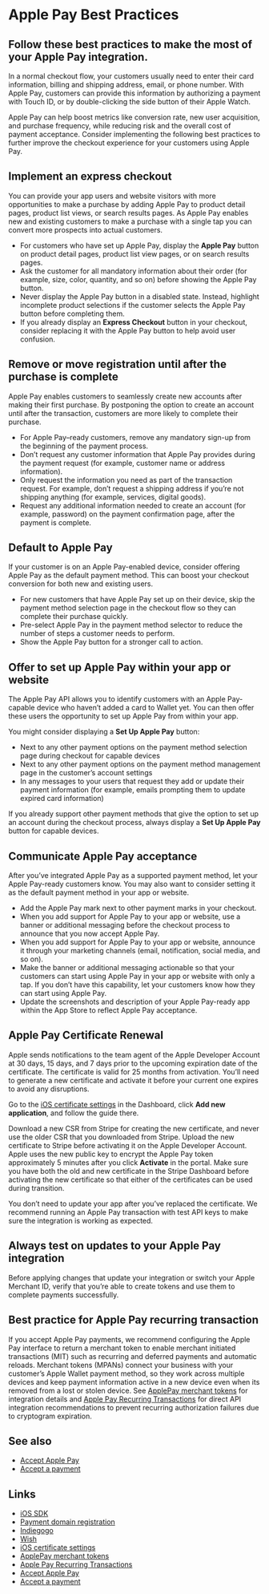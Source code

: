 # Apple Pay Best Practices

## Follow these best practices to make the most of your Apple Pay integration.

In a normal checkout flow, your customers usually need to enter their card
information, billing and shipping address, email, or phone number. With Apple
Pay, customers can provide this information by authorizing a payment with Touch
ID, or by double-clicking the side button of their Apple Watch.

Apple Pay can help boost metrics like conversion rate, new user acquisition, and
purchase frequency, while reducing risk and the overall cost of payment
acceptance. Consider implementing the following best practices to further
improve the checkout experience for your customers using Apple Pay.

## Implement an express checkout

You can provide your app users and website visitors with more opportunities to
make a purchase by adding Apple Pay to product detail pages, product list views,
or search results pages. As Apple Pay enables new and existing customers to make
a purchase with a single tap you can convert more prospects into actual
customers.

- For customers who have set up Apple Pay, display the **Apple Pay** button on
product detail pages, product list view pages, or on search results pages.
- Ask the customer for all mandatory information about their order (for example,
size, color, quantity, and so on) before showing the Apple Pay button.
- Never display the Apple Pay button in a disabled state. Instead, highlight
incomplete product selections if the customer selects the Apple Pay button
before completing them.
- If you already display an **Express Checkout** button in your checkout,
consider replacing it with the Apple Pay button to help avoid user confusion.

## Remove or move registration until after the purchase is complete

Apple Pay enables customers to seamlessly create new accounts after making their
first purchase. By postponing the option to create an account until after the
transaction, customers are more likely to complete their purchase.

- For Apple Pay–ready customers, remove any mandatory sign-up from the beginning
of the payment process.
- Don’t request any customer information that Apple Pay provides during the
payment request (for example, customer name or address information).
- Only request the information you need as part of the transaction request. For
example, don’t request a shipping address if you’re not shipping anything (for
example, services, digital goods).
- Request any additional information needed to create an account (for example,
password) on the payment confirmation page, after the payment is complete.

## Default to Apple Pay

If your customer is on an Apple Pay-enabled device, consider offering Apple Pay
as the default payment method. This can boost your checkout conversion for both
new and existing users.

- For new customers that have Apple Pay set up on their device, skip the payment
method selection page in the checkout flow so they can complete their purchase
quickly.
- Pre-select Apple Pay in the payment method selector to reduce the number of
steps a customer needs to perform.
- Show the Apple Pay button for a stronger call to action.

## Offer to set up Apple Pay within your app or website

The Apple Pay API allows you to identify customers with an Apple Pay-capable
device who haven’t added a card to Wallet yet. You can then offer these users
the opportunity to set up Apple Pay from within your app.

You might consider displaying a **Set Up Apple Pay** button:

- Next to any other payment options on the payment method selection page during
checkout for capable devices
- Next to any other payment options on the payment method management page in the
customer’s account settings
- In any messages to your users that request they add or update their payment
information (for example, emails prompting them to update expired card
information)

If you already support other payment methods that give the option to set up an
account during the checkout process, always display a **Set Up Apple Pay**
button for capable devices.

## Communicate Apple Pay acceptance

After you’ve integrated Apple Pay as a supported payment method, let your Apple
Pay-ready customers know. You may also want to consider setting it as the
default payment method in your app or website.

- Add the Apple Pay mark next to other payment marks in your checkout.
- When you add support for Apple Pay to your app or website, use a banner or
additional messaging before the checkout process to announce that you now accept
Apple Pay.
- When you add support for Apple Pay to your app or website, announce it through
your marketing channels (email, notification, social media, and so on).
- Make the banner or additional messaging actionable so that your customers can
start using Apple Pay in your app or website with only a tap. If you don’t have
this capability, let your customers know how they can start using Apple Pay.
- Update the screenshots and description of your Apple Pay-ready app within the
App Store to reflect Apple Pay acceptance.

## Apple Pay Certificate Renewal

Apple sends notifications to the team agent of the Apple Developer Account at 30
days, 15 days, and 7 days prior to the upcoming expiration date of the
certificate. The certificate is valid for 25 months from activation. You’ll need
to generate a new certificate and activate it before your current one expires to
avoid any disruptions.

Go to the [iOS certificate
settings](https://dashboard.stripe.com/settings/ios_certificates) in the
Dashboard, click **Add new application**, and follow the guide there.

Download a new CSR from Stripe for creating the new certificate, and never use
the older CSR that you downloaded from Stripe. Upload the new certificate to
Stripe before activating it on the Apple Developer Account. Apple uses the new
public key to encrypt the Apple Pay token approximately 5 minutes after you
click **Activate** in the portal. Make sure you have both the old and new
certificate in the Stripe Dashboard before activating the new certificate so
that either of the certificates can be used during transition.

You don’t need to update your app after you’ve replaced the certificate. We
recommend running an Apple Pay transaction with test API keys to make sure the
integration is working as expected.

## Always test on updates to your Apple Pay integration

Before applying changes that update your integration or switch your Apple
Merchant ID, verify that you’re able to create tokens and use them to complete
payments successfully.

## Best practice for Apple Pay recurring transaction

If you accept Apple Pay payments, we recommend configuring the Apple Pay
interface to return a merchant token to enable merchant initiated transactions
(MIT) such as recurring and deferred payments and automatic reloads. Merchant
tokens (MPANs) connect your business with your customer’s Apple Wallet payment
method, so they work across multiple devices and keep payment information active
in a new device even when its removed from a lost or stolen device. See
[ApplePay merchant
tokens](https://docs.stripe.com/apple-pay/merchant-tokens?pay-element=ece) for
integration details and [Apple Pay Recurring
Transactions](https://docs.stripe.com/apple-pay/apple-pay-recurring) for direct
API integration recommendations to prevent recurring authorization failures due
to cryptogram expiration.

## See also

- [Accept Apple Pay](https://docs.stripe.com/apple-pay?platform=ios#accept)
- [Accept a payment](https://docs.stripe.com/payments/accept-a-payment)

## Links

- [iOS SDK](https://docs.stripe.com/apple-pay)
- [Payment domain
registration](https://docs.stripe.com/payments/payment-methods/pmd-registration)
- [Indiegogo](https://www.indiegogo.com/)
- [Wish](https://www.wish.com/)
- [iOS certificate
settings](https://dashboard.stripe.com/settings/ios_certificates)
- [ApplePay merchant
tokens](https://docs.stripe.com/apple-pay/merchant-tokens?pay-element=ece)
- [Apple Pay Recurring
Transactions](https://docs.stripe.com/apple-pay/apple-pay-recurring)
- [Accept Apple Pay](https://docs.stripe.com/apple-pay?platform=ios#accept)
- [Accept a payment](https://docs.stripe.com/payments/accept-a-payment)